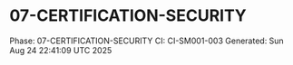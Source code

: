 # 07-CERTIFICATION-SECURITY
Phase: 07-CERTIFICATION-SECURITY
CI: CI-SM001-003
Generated: Sun Aug 24 22:41:09 UTC 2025
